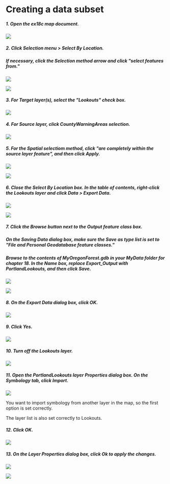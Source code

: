 # Creating a data subset

##### 1. Open the ex18c map document.

![](./img/ArcGis-18c-01.png)

##### 2. Click Selection menu > Select By Location.
##### If necessary, click the Selection method arrow and click "select features from."

![](./img/ArcGis-18c-02-1.png)

![](./img/ArcGis-18c-02-2.png)

##### 3. For Target layer(s), select the "Lookouts" check box.

![](./img/ArcGis-18c-03.png)

##### 4. For Source layer, click CountyWarningAreas selection.

![](./img/ArcGis-18c-04.png)

##### 5. For the Spatial selectiom method, click "are completely within the source layer feature", and then click Apply.

![](./img/ArcGis-18c-05-1.png)

![](./img/ArcGis-18c-05-2.png)

##### 6. Close the Select By Location box. In the table of contents, right-click the Lookouts layer and click Data > Export Data.

![](./img/ArcGis-18c-06-1.png)

![](./img/ArcGis-18c-06-2.png)

##### 7. Click the Browse button next to the Output feature class box. 
##### On the Saving Data dialog box, make sure the Save as type list is set to "File and Personal Geodatabase feature classes."
##### Browse to the contents of MyOregonForest.gdb in your MyData folder for chapter 18. In the Name box, replace Export_Output with PortlandLookouts, and then click Save.

![](./img/ArcGis-18c-07-1.png)

![](./img/ArcGis-18c-07-2.png)

##### 8. On the Export Data dialog box, click OK.

![](./img/ArcGis-18c-08.png)

##### 9. Click Yes.

![](./img/ArcGis-18c-09.png)

##### 10. Turn off the Lookouts layer.

![](./img/ArcGis-18c-10.png)

##### 11. Open the PortlandLookouts layer Properties dialog box. On the Symbology tab, click Import.

![](./img/ArcGis-18c-11.png)

You want to import symbology from another layer in the map, so the first option is set correctly. 

The layer list is also set correctly to Lookouts.

##### 12. Click OK.

![](./img/ArcGis-18c-12.png)

##### 13. On the Layer Properties dialog box, click Ok to apply the changes.

![](./img/ArcGis-18c-13-1.png)

![](./img/ArcGis-18c-13-2.png)







